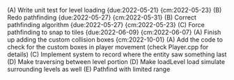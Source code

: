 (A) Write unit test for level loading {due:2022-05-21} {cm:2022-05-23}
(B) Redo pathfinding {due:2022-05-27} {cm:2022-05-31}
(B) Correct pathfinding algorithm {due:2022-05-27} {cm:2022-05-23}
(C) Force pathfinding to snap to tiles {due:2022-06-09} {cm:2022-06-07}
(A) Finish up adding the custom collision boxes {cm:2022-10-01}
(A) Add the code to check for the custom boxes in player movement (check Player.cpp for details)
(C) Implement system to record where the entity saw something last
(D) Make traversing between level portion
(D) Make loadLevel load simulate surrounding levels as well
(E) Pathfind with limited range